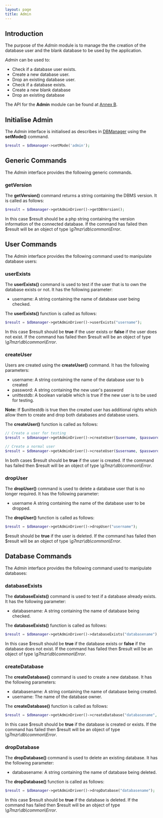 ```yaml
---
layout: page
title: Admin
---
```

## Introduction
The purpose of the *Admin* module is to manage the the creation of the database user
and the blank database to be used by the application.

*Admin* can be used to:
* Check if a database user exists.
* Create a new database user.
* Drop an existing database user.
* Check if a database exists.
* Create a new blank database
* Drop an existing database

The API for the **Admin** module can be found at [Annex B](31_API_Admin.md).

## Initialise Admin
The *Admin* interface is initialised as describes in [DBManager](03_DBManager.md)
using the **setMode()** command.
```php
$result = $dbmanager->setMode('admin');
```
## Generic Commands
The *Admin* interface provides the following generic commands.

### getVersion
The **getVersion()** command returns a string containing the DBMS version.  It is
called as follows:
```php
$result = $dbmanager->getAdminDriver()->getDBVersion();
```
In this case $result should be a php string containing the version information of the
connected database. If the command has failed then $result will be an object of type
*\g7mzr\db\common\Error*.

## User Commands
The *Admin* interface provides the following command used to manipulate database
users:

### userExists
The **userExists()** command is used to test if the user that is to own the database
exists or not.  It has the following parameter:
* username:  A string containing the name of database user being checked.

The **userExists()** function is called as follows:
```php
$result = $dbmanager->getAdminDriver()->userExists("username");
```

In this case $result should be **true** if the user exists or **false** if the user does
not exist. If the command has failed then $result will be an object of type
*\g7mzr\db\common\Error*.

### createUser
Users are created using the **createUser()** command.  It has the following parameters:
* username: A string containing the name of the database user to b created
* password: A string containing the new user's password
* unittestdb: A boolean variable which is true if the new user is to be used for testing.

**Note:** If $unittestdb is true then the created user has additional rights which allow
them to create and drop both databases and database users.

The **createUser()** function is called as follows:
```php
// Create a user for testing
$result = $dbmanager->getAdminDriver()->createUser($username, $password, true);

// Create a normal user
$result = $dbmanager->getAdminDriver()->createUser($username, $password);
```

In both cases $result should be **true** if the user is created. If the command has
failed then $result will be an object of type *\g7mzr\db\common\Error*.

### dropUser
The **dropUser()** command is used to delete a database user that is no longer required.
It has the following parameter:
* username A string containing the name of the database user to be dropped.

The **dropUser()** function is called as follows:
```php
$result = $dbmanager->getAdminDriver()->dropUser("username");
```

$result should be **true** if the user is deleted. If the command has
failed then $result will be an object of type *\g7mzr\db\common\Error*.

## Database Commands
The *Admin* interface provides the following command used to manipulate databases:

### databaseExists
The **databaseExists()** command is used to test if a database already exists. It has
the following parameter:
* databasename:  A string containing the name of database being checked.

The **databaseExists()** function is called as follows:
```php
$result = $dbmanager->getAdminDriver()->databaseExists("databasename");
```

In this case $result should be **true** if the database exists or **false** if the
database does not exist. If the command has failed then $result will be an object of type
*\g7mzr\db\common\Error*.

### createDatabase
The **createDatabase()** command is used to create a new database. It has the following
parameters:
* databasename:  A string containing the name of database being created.
* username:      The name of the database owner.

The **createDatabase()** function is called as follows:
```php
$result = $dbmanager->getAdminDriver()->createDatabase("databasename", "username");
```
In this case $result should be **true** if the database is created or exists. If the
command has failed then $result will be an object of type *\g7mzr\db\common\Error*.

### dropDatabase
The **dropDatabase()** command is used to delete an existing database. It has the following
parameter:
* databasename:  A string containing the name of database being deleted.

The **dropDatabase()** function is called as follows:
```php
$result = $dbmanager->getAdminDriver()->dropDatabase("databasename");
```

In this case $result should be **true** if the database is deleted. If the command has
failed then $result will be an object of type *\g7mzr\db\common\Error*.
